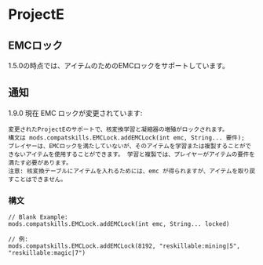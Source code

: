 # ProjectE

## EMCロック

1.5.0の時点では、アイテムのためのEMCロックをサポートしています。

## 通知

1.9.0 現在 EMC ロックが変更されています:

    変更されたProjectEのサポートで、核変換学習と凝縮器の増殖がロックされます。
    構文は mods.compatskills.EMCLock.addEMCLock(int emc, String... 要件);
    プレイヤーは、EMCロックを満たしていないが、そのアイテムを学習または複製することができないアイテムを使用することができます。 学習と複製では、プレイヤーがアイテムの要件を満たす必要があります。
    注意: 核変換テーブルにアイテムを入れるためには、emc が得られますが、アイテムを取り戻すことはできません。
    

### 構文

    // Blank Example:
    mods.compatskills.EMCLock.addEMCLock(int emc, String... locked)
    
    // 例:
    mods.compatskills.EMCLock.addEMCLock(8192, "reskillable:mining|5", "reskillable:magic|7")